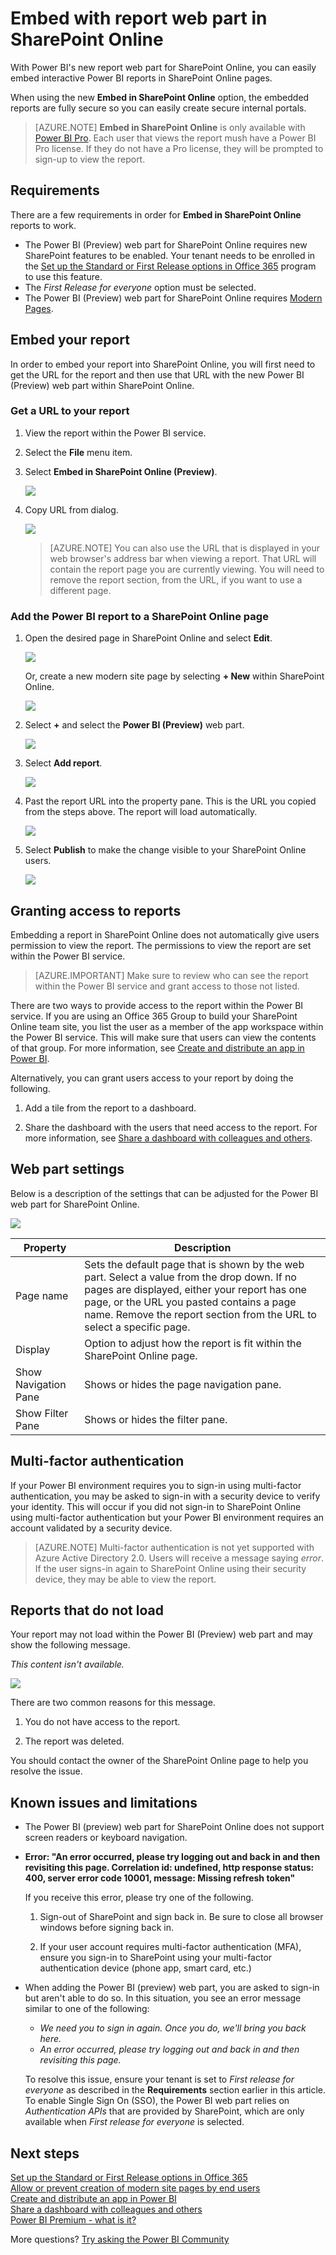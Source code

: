 <properties
   pageTitle="Embed with report web part in SharePoint Online"
   description="With Power BI's new report web part for SharePoint Online, you can easily embed interactive Power BI reports in SharePoint Online pages."
   services="powerbi"
   documentationCenter=""
   authors="guyinacube"
   manager="erikre"
   backup=""
   editor=""
   tags=""
   featuredVideoId=""
   qualityFocus="no"
   qualityDate=""/>

<tags
   ms.service="powerbi"
   ms.devlang="NA"
   ms.topic="article"
   ms.tgt_pltfrm="NA"
   ms.workload="powerbi"
   ms.date="05/31/2017"
   ms.author="asaxton"/>
# Embed with report web part in SharePoint Online

With Power BI's new report web part for SharePoint Online, you can easily embed interactive Power BI reports in SharePoint Online pages.

When using the new **Embed in SharePoint Online** option, the embedded reports are fully secure so you can easily create secure internal portals.

> [AZURE.NOTE] **Embed in SharePoint Online** is only available with [Power BI Pro](powerbi-premium.md). Each user that views the report mush have a Power BI Pro license. If they do not have a Pro license, they will be prompted to sign-up to view the report.

## Requirements

There are a few requirements in order for **Embed in SharePoint Online** reports to work.

-   The Power BI (Preview) web part for SharePoint Online requires new SharePoint features to be enabled. Your tenant needs to be enrolled in the [Set up the Standard or First Release options in Office 365](https://support.office.com/article/Set-up-the-Standard-or-First-Release-options-in-Office-365-3B3ADFA4-1777-4FF0-B606-FB8732101F47) program to use this feature.
-   The *First Release for everyone* option must be selected.
-   The Power BI (Preview) web part for SharePoint Online requires [Modern Pages](https://support.office.com/article/Allow-or-prevent-creation-of-modern-site-pages-by-end-users-c41d9cc8-c5c0-46b4-8b87-ea66abc6e63b).

## Embed your report

In order to embed your report into SharePoint Online, you will first need to get the URL for the report and then use that URL with the new Power BI (Preview) web part within SharePoint Online.

### Get a URL to your report

1. View the report within the Power BI service.

2. Select the **File** menu item.

3. Select **Embed in SharePoint Online (Preview)**.

    ![](media/powerbi-service-embed-report-spo/powerbi-file-menu.png)

4. Copy URL from dialog.

    ![](media/powerbi-service-embed-report-spo/powerbi-embed-link-sharepoint.png)

    > [AZURE.NOTE] You can also use the URL that is displayed in your web browser's address bar when viewing a report. That URL will contain the report page you are currently viewing. You will need to remove the report section, from the URL, if you want to use a different page.

### Add the Power BI report to a SharePoint Online page

1. Open the desired page in SharePoint Online and select **Edit**.

    ![](media/powerbi-service-embed-report-spo/powerbi-sharepoint-edit-page.png)

    Or, create a new modern site page by selecting **+ New** within SharePoint Online.

    ![](media/powerbi-service-embed-report-spo/powerbi-sharepoint-new-page.png)

2. Select **+** and select the **Power BI (Preview)** web part.

    ![](media/powerbi-service-embed-report-spo/powerbi-sharepoint-new-web-part.png)

3. Select **Add report**.

    ![](media/powerbi-service-embed-report-spo/powerbi-sharepoint-new-report.png)

4. Past the report URL into the property pane. This is the URL you copied from the steps above. The report will load automatically.

    ![](media/powerbi-service-embed-report-spo/powerbi-sharepoint-new-web-part-properties.png)

5. Select **Publish** to make the change visible to your SharePoint Online users.

    ![](media/powerbi-service-embed-report-spo/powerbi-sharepoint-report-loaded.png)

## Granting access to reports

Embedding a report in SharePoint Online does not automatically give users permission to view the report. The permissions to view the report are set within the Power BI service.

> [AZURE.IMPORTANT] Make sure to review who can see the report within the Power BI service and grant access to those not listed.

There are two ways to provide access to the report within the Power BI service. If you are using an Office 365 Group to build your SharePoint Online team site, you list the user as a member of the app workspace within the Power BI service. This will make sure that users can view the contents of that group. For more information, see [Create and distribute an app in Power BI](powerbi-service-create-apps.md).

Alternatively, you can grant users access to your report by doing the following.

1. Add a tile from the report to a dashboard.

2. Share the dashboard with the users that need access to the report. For more information, see [Share a dashboard with colleagues and others](powerbi-service-share-unshare-dashboard.md).

## Web part settings

Below is a description of the settings that can be adjusted for the Power BI web part for SharePoint Online.

![](media/powerbi-service-embed-report-spo/powerbi-sharepoint-web-part-properties.png)

|Property|Description|
|---|---|
|Page name|Sets the default page that is shown by the web part. Select a value from the drop down. If no pages are displayed, either your report has one page, or the URL you pasted contains a page name. Remove the report section from the URL to select a specific page.|
|Display|Option to adjust how the report is fit within the SharePoint Online page.|
|Show Navigation Pane|Shows or hides the page navigation pane.|
|Show Filter Pane|Shows or hides the filter pane.|

## Multi-factor authentication

If your Power BI environment requires you to sign-in using multi-factor authentication, you may be asked to sign-in with a security device to verify your identity. This will occur if you did not sign-in to SharePoint Online using multi-factor authentication but your Power BI environment requires an account validated by a security device.

> [AZURE.NOTE] Multi-factor authentication is not yet supported with Azure Active Directory 2.0. Users will receive a message saying *error*. If the user signs-in again to SharePoint Online using their security device, they may be able to view the report.

## Reports that do not load

Your report may not load within the Power BI (Preview) web part and may show the following message.

*This content isn't available.*

![](media/powerbi-service-embed-report-spo/powerbi-sharepoint-report-not-found.png)

There are two common reasons for this message.

1. You do not have access to the report.

2. The report was deleted.

You should contact the owner of the SharePoint Online page to help you resolve the issue.

## Known issues and limitations

-   The Power BI (preview) web part for SharePoint Online does not support screen readers or keyboard navigation.

-   **Error: "An error occurred, please try logging out and back in and then revisiting this page. Correlation id: undefined, http response status: 400, server error code 10001, message: Missing refresh token"**

    If you receive this error, please try one of the following.

    1. Sign-out of SharePoint and sign back in. Be sure to close all browser windows before signing back in.

    2. If your user account requires multi-factor authentication (MFA), ensure you sign-in to SharePoint using your multi-factor authentication device (phone app, smart card, etc.)

-   When adding the Power BI (preview) web part, you are asked to sign-in but aren't able to do so. In this situation, you see an error message similar to one of the following:

    -   *We need you to sign in again. Once you do, we'll bring you back here.*
    -   *An error occurred, please try logging out and back in and then revisiting this page.*

    To resolve this issue, ensure your tenant is set to *First release for everyone* as described in the **Requirements** section earlier in this article. To enable Single Sign On (SSO), the Power BI web part relies on *Authentication APIs* that are provided by SharePoint, which are only available when *First release for everyone* is selected.

## Next steps

[Set up the Standard or First Release options in Office 365](https://support.office.com/article/Set-up-the-Standard-or-First-Release-options-in-Office-365-3B3ADFA4-1777-4FF0-B606-FB8732101F47)  
[Allow or prevent creation of modern site pages by end users](https://support.office.com/article/Allow-or-prevent-creation-of-modern-site-pages-by-end-users-c41d9cc8-c5c0-46b4-8b87-ea66abc6e63b)  
[Create and distribute an app in Power BI](powerbi-service-create-apps.md)  
[Share a dashboard with colleagues and others](powerbi-service-share-unshare-dashboard.md)  
[Power BI Premium - what is it?](powerbi-premium.md)  

More questions? [Try asking the Power BI Community](http://community.powerbi.com/)
